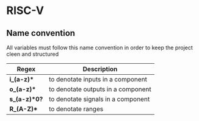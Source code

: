 # RISC-V

## Name convention
All variables must follow this name convention in order to keep the project cleen and structured

|Regex|Description |
|--|--|
| **i_(a-z)\*** | to denotate inputs in a component |
| **o_(a-z)\*** | to denotate outputs in a component |
| **s_(a-z)\*0?** | to denotate signals in a component |
| **R_(A-Z)\*** | to denotate ranges |
